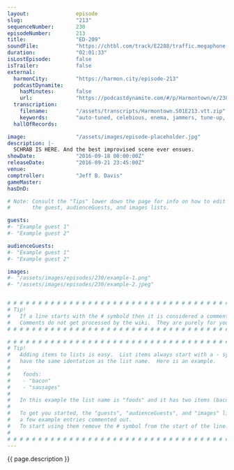 ```yaml
---
layout:               episode
slug:                 "213"
sequenceNumber:       230
episodeNumber:        213
title:                "ED-209"
soundFile:            "https://chtbl.com/track/E2288/traffic.megaphone.fm/STA6204938258.mp3?updated=1559759946"
duration:             "02:01:33"
isLostEpisode:        false
isTrailer:            false
external:
  harmonCity:         "https://harmon.city/episode-213"
  podcastDynamite:
    hasMinutes:       false
    url:              "https://podcastdynamite.com/#/p/Harmontown/e/230/213"
  transcription:
    filename:         "/assets/transcripts/Harmontown.S01E213.vtt.zip"
    keywords:         "auto-tuned, celebious, enema, jammers, tune-up, colonic, epaulets, emmy's, saddles, counterfeit, mittens, weatherproof, tilt, basin, seatbelts, denzel, backgrounds, pedestal, vocoder, seatbelt, cockroach, dementia, blazing, edward, jets"
  hallOfRecords:      

image:                "/assets/images/episode-placeholder.jpg"
description: |-
  SCHRAB IS HERE. And the best improvised scene ever ensues.
showDate:             "2016-09-18 00:00:00Z"
releaseDate:          "2016-09-21 23:45:00Z"
venue:                
comptroller:          "Jeff B. Davis"
gameMaster:           
hasDnD:               

# Note: Consult the "Tips" lower down the page for info on how to edit
#       the guest, audienceGuests, and images lists.

guests:
#- "Example guest 1"
#- "Example guest 2"

audienceGuests:
#- "Example guest 1"
#- "Example guest 2"

images:
#- "/assets/images/episodes/230/example-1.png"
#- "/assets/images/episodes/230/example-2.jpeg"


# # # # # # # # # # # # # # # # # # # # # # # # # # # # # # # # # # # # # # # # # # # # #
# Tip!
#   If a line starts with the # symbold then it is considered a comment.
#   Comments do not get processed by the wiki.  They are purely for your information.
# # # # # # # # # # # # # # # # # # # # # # # # # # # # # # # # # # # # # # # # # # # # #

# # # # # # # # # # # # # # # # # # # # # # # # # # # # # # # # # # # # # # # # # # # # #
# Tip!
#   Adding items to lists is easy.  List items always start with a - symbol and have
#   have the same identation as the list name.  Here is an example.
#
#    foods:
#    - "bacon"
#    - "sausages"
#
#   In this example the list name is "foods" and it has two items (bacon, and sausages).
#
#   To get you started, the "guests", "audienceGuests", and "images" lists below have
#   a few example entries commented out.
#   To start using them remove the # symbol from the start of the line.
#
# # # # # # # # # # # # # # # # # # # # # # # # # # # # # # # # # # # # # # # # # # # # #
---
```


<!-- The episode description will be rendered here -->
{{ page.description }}

<!-- Add your content BELOW here -->
<!-- vvvvvvvvvvvvvvvvvvvvvvvvvvv -->




<!-- ^^^^^^^^^^^^^^^^^^^^^^^^^^^ -->
<!-- Add your content ABOVE here -->

<!-- The episode gallery will be rendered here -->